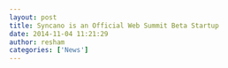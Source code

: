 ```yaml
---
layout: post
title: Syncano is an Official Web Summit Beta Startup
date: 2014-11-04 11:21:29
author: resham
categories: ['News']
---
```


